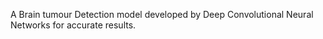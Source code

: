 A Brain tumour Detection model developed by Deep Convolutional Neural Networks for accurate results.
